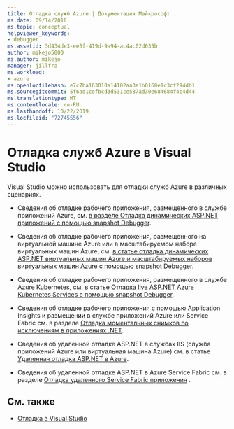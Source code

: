 ```yaml
---
title: Отладка служб Azure | Документация Майкрософт
ms.date: 09/14/2018
ms.topic: conceptual
helpviewer_keywords:
- debugger
ms.assetid: 3d434de3-ee5f-419d-9a94-ac4ac02d635b
author: mikejo5000
ms.author: mikejo
manager: jillfra
ms.workload:
- azure
ms.openlocfilehash: e7c7ba163010a14102aa3e1b0160e1c3cf294db1
ms.sourcegitcommit: 5f6ad1cefbcd3d531ce587ad30e684684f4c4d44
ms.translationtype: MT
ms.contentlocale: ru-RU
ms.lasthandoff: 10/22/2019
ms.locfileid: "72745556"
---
```

# <a name="debug-azure-services-in-visual-studio"></a>Отладка служб Azure в Visual Studio

Visual Studio можно использовать для отладки служб Azure в различных сценариях.

- Сведения об отладке рабочего приложения, размещенного в службе приложений Azure, см. [в разделе Отладка динамических ASP.NET приложений с помощью snapshot Debugger](../debugger/debug-live-azure-applications.md).

- Сведения об отладке рабочего приложения, размещенного на виртуальной машине Azure или в масштабируемом наборе виртуальных машин Azure, см. [в статье отладка динамических ASP.NET виртуальных машин Azure и масштабируемых наборов виртуальных машин Azure с помощью snapshot Debugger](../debugger/debug-live-azure-virtual-machines.md).

- Сведения об отладке рабочего приложения, размещенного в службе Azure Kubernetes, см. в статье [Отладка live ASP.NET Azure Kubernetes Services с помощью snapshot Debugger](../debugger/debug-live-azure-kubernetes.md).

- Сведения об отладке рабочего приложения с помощью Application Insights и размещении в службе приложений Azure или Service Fabric см. в разделе [Отладка моментальных снимков по исключениям в приложениях .NET](/azure/application-insights/app-insights-snapshot-debugger).

- Сведения об удаленной отладке ASP.NET в службах IIS (служба приложений Azure или виртуальная машина Azure) см. в статье [Удаленная отладка ASP.NET в Azure](remote-debugging-azure.md).

- Сведения об удаленной отладке ASP.NET в Azure Service Fabric см. в разделе [Отладка удаленного Service Fabric приложения](/azure/service-fabric/service-fabric-debugging-your-application#debug-a-remote-service-fabric-application) .

## <a name="see-also"></a>См. также

- [Отладка в Visual Studio](../debugger/index.yml)
